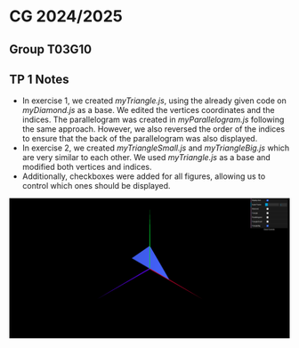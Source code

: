 # CG 2024/2025

## Group T03G10

## TP 1 Notes

- In exercise 1, we created *_myTriangle.js_*, using the already given code on *_myDiamond.js_* as a base. We edited the vertices coordinates and the indices. The parallelogram was created in *_myParallelogram.js_* following the same approach. However, we also reversed the order of the indices to ensure that the back of the parallelogram was also displayed.
- In exercise 2, we created *_myTriangleSmall.js_* and *_myTriangleBig.js_* which are very similar to each other. We used *_myTriangle.js_* as a base and modified both vertices and indices.
- Additionally, checkboxes were added for all figures, allowing us to control which ones should be displayed.

![Screenshot 1](screenshots/cgra-t03g10-tp1-1.png)

